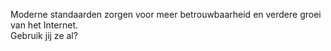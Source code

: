 
Moderne standaarden zorgen voor meer betrouwbaarheid en verdere groei van het Internet.  
Gebruik jij ze al?
